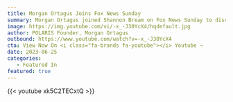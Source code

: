 ```yaml
---
title: Morgan Ortagus Joins Fox News Sunday
summary: Morgan Ortagus joined Shannon Bream on Fox News Sunday to discuss the recent turmoil in Russia. 
image: https://img.youtube.com/vi/-x_-J30YcX4/hqdefault.jpg
author: POLARIS Founder, Morgan Ortagus
outbound: https://www.youtube.com/watch?v=-x_-J30YcX4
cta: View Now On <i class="fa-brands fa-youtube"></i> Youtube →
date: 2023-06-25
categories:
   - Featured In
featured: true
---
```


{{< youtube xk5C2TECxtQ >}}